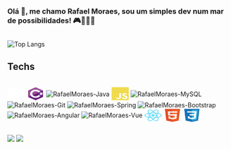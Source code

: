 ###  Olá 👋, me chamo Rafael Moraes, sou um simples dev num mar de possibilidades! 🎮🚀🤜🤛
##

![Top Langs](https://github-readme-stats.vercel.app/api/top-langs/?username=rafaelmoraesDev&size_weight=0.5&count_weight=0.5&theme=dark)

## Techs 
<div style="display: inline_block"><br>
  <img align="center" alt="RafaelMoraes-Unity" height="30" width="40" src="https://raw.githubusercontent.com/rafaelmoraesDev/rafaelmoraesDev/main/unity-svg.svg">
  <img align="center" alt="RafaelMoraes-Csharp" height="30" width="40" src="https://raw.githubusercontent.com/devicons/devicon/master/icons/csharp/csharp-original.svg">
  <img align="center" alt="RafaelMoraes-Java" height="30" width="40" src="https://cdn.jsdelivr.net/gh/devicons/devicon/icons/java/java-original.svg">
  <img align="center" alt="RafaelMoraes-Js" height="30" width="40" src="https://raw.githubusercontent.com/devicons/devicon/master/icons/javascript/javascript-plain.svg">
  <img align="center" alt="RafaelMoraes-MySQL" height="30" width="40" src="https://cdn.jsdelivr.net/gh/devicons/devicon/icons/mysql/mysql-original.svg">
  <img align="center" alt="RafaelMoraes-Git" height="30" width="40" src="https://cdn.jsdelivr.net/gh/devicons/devicon/icons/git/git-original.svg">
  <img align="center" alt="RafaelMoraes-Spring" height="30" width="40" src="https://cdn.jsdelivr.net/gh/devicons/devicon/icons/spring/spring-original.svg">   
  <img align="center" alt="RafaelMoraes-Bootstrap" height="30" width="40" src="https://cdn.jsdelivr.net/gh/devicons/devicon/icons/bootstrap/bootstrap-original.svg">    
  <img align="center" alt="RafaelMoraes-Angular" height="30" width="40" src="https://cdn.jsdelivr.net/gh/devicons/devicon/icons/angularjs/angularjs-original.svg">
  <img align="center" alt="RafaelMoraes-Vue" height="30" width="40" src="https://cdn.jsdelivr.net/gh/devicons/devicon/icons/vuejs/vuejs-original.svg">
  <img align="center" alt="RafaelMoraes-React" height="30" width="40" src="https://raw.githubusercontent.com/devicons/devicon/master/icons/react/react-original.svg">
  <img align="center" alt="RafaelMoraes-HTML" height="30" width="40" src="https://raw.githubusercontent.com/devicons/devicon/master/icons/html5/html5-original.svg">
  <img align="center" alt="RafaelMoraes-CSS" height="30" width="40" src="https://raw.githubusercontent.com/devicons/devicon/master/icons/css3/css3-original.svg">
</div>

##

  <a href = "mailto:rafaelmoraes.analyst@gmail.com"><img src="https://img.shields.io/badge/-Gmail-%23333?style=for-the-badge&logo=gmail&logoColor=white" target="_blank"></a>
  <a href="https://www.linkedin.com/in/rafaelmoraesdev/" target="_blank"><img src="https://img.shields.io/badge/-LinkedIn-%230077B5?style=for-the-badge&logo=linkedin&logoColor=white" target="_blank"></a> 


